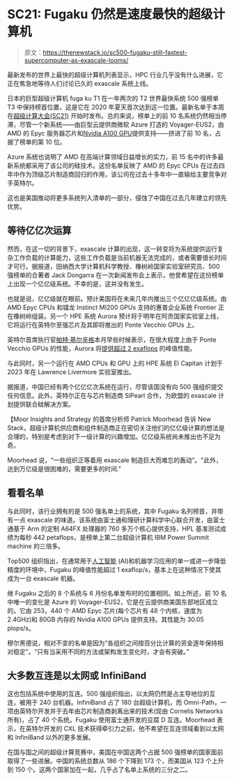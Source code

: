 # SC21: Fugaku 仍然是速度最快的超级计算机

> 原文：<https://thenewstack.io/sc500-fugaku-still-fastest-supercomputer-as-exascale-looms/>

最新发布的世界上最快的超级计算机列表显示，HPC 行业几乎没有什么进展，它正在焦急地等待人们讨论已久的 exascale 系统上线。

日本的巨型超级计算机 fuga ku T1 在一年两次的 T2 世界最快系统 500 强榜单 T3 中保持榜首位置，这是它在 2020 年夏天首次达到这一位置。最新名单于本周在[超级计算大会(SC21)](https://sc21.supercomputing.org/) 开始时发布。总的来说，榜单上的前 10 名系统仍然相当停滞，尽管一个新系统——由巨型云提供商微软 Azure 打造的 Voyager-EUS2，由 AMD 的 Epyc 服务器芯片和[Nvidia A100 GPU](https://thenewstack.io/nvidia-gpus-nudge-hpe-supercomputer-into-the-exascale/)提供支持——挤进了前 10 名，占据了榜单的第 10 位。

Azure 系统也说明了 AMD 在高端计算领域日益增长的实力，前 15 名中的许多最新系统都采用了该公司的硅技术。这份名单反映了 AMD 的 Epyc CPUs 在过去四年中作为顶级芯片制造商回归的作用，该公司在过去十多年中一直输给主要竞争对手英特尔。

这也是美国推动将更多系统列入清单的一部分，侵蚀了中国在过去几年建立的领先优势。

## **等待亿亿次运算**

然而，在这一切的背景下，exascale 计算的出现，这一转变将为系统提供运行复杂工作负载的计算能力，这些工作负载是当前机器无法完成的，或者需要很长时间才可行。据报道，田纳西大学计算机科学教授、橡树岭国家实验室研究员、500 强榜单的合著者 Jack Dongarra 在一次新闻发布会上表示，他曾希望在这份榜单上出现一个亿亿级系统。不幸的是，这并没有发生。

也就是说，亿亿级就在眼前。预计美国将在未来几年内推出三个亿亿亿级系统。由 AMD Epyc CPUs 和镭龙 Instinct MI200 GPUs 支持的惠普企业系统 Frontier 正在橡树岭组装。另一个 HPE 系统 Aurora 预计将于明年在阿贡国家实验室上线，它将运行在英特尔至强芯片及其即将推出的 Ponte Vecchio GPUs 上。

英特尔首席执行官[帕特·基尔辛格](https://www.linkedin.com/in/patgelsinger/)本月早些时候表示，在很大程度上由于 Ponte Vecchio GPUs 的性能，Aurora 将[提供超过 2 exaflops](https://thenewstack.io/intel-eyes-a-future-of-exaflops-and-zettabytes/) 的峰值性能。

与此同时，另一个运行在 AMD CPUs 和 GPU 上的 HPE 系统 El Capitan 计划于 2023 年在 Lawrence Livermore 实验室推出。

据报道，中国已经有两个亿亿亿次系统在运行，尽管该国没有向 500 强组织提交任何信息。此外，英特尔正在与芯片制造商 SiPearl 合作，为欧盟的 exascale 计划提供联合硅解决方案。

【Moor Insights and Strategy 的首席分析师 Patrick Moorhead 告诉 New Stack，超级计算机供应商和组件制造商正在密切关注他们的亿亿级计算的想法是合理的，特别是考虑到对下一级计算的兴趣增加。亿亿级系统尚未推出也不足为奇。

Moorhead 说，“一些组织正等着用 exascale 制造巨大而难忘的轰动”。"此外，达到万亿级是很困难的，需要更多的时间."

## **看看名单**

与此同时，该行业拥有的是 500 强名单上的系统，其中 Fugaku 名列榜首，并带有一点 exascale 的味道。该系统由富士通和理研计算科学中心联合开发，由富士通基于 Arm 的定制 A64FX 处理器的 760 多万个核心提供支持，HPL 基准测试成绩为每秒 442 petaflops，是榜单上第二台超级计算机 IBM Power Summit machine 的三倍多。

Top500 组织指出，在通常用于[人工智能](https://thenewstack.io/nvidia-offers-hosted-large-scale-processing-for-ai/) (AI)和机器学习应用的单一或进一步降低精度的环境中，Fugaku 的峰值性能超过 1 exaflop/s，基本上在这种情况下使其成为一台 exascale 机器。

继 Fugaku 之后的 8 个系统与 6 月份名单发布时的位置相同。如上所述，前 10 名中唯一的变化是 Azure 的 Voyager-EUS2，它是在云提供商美国东部地区成立的。它由 253，440 个 AMD Epyc 芯片(每个芯片有 48 个内核，速度为 2.4GHz)和 80GB 内存的 Nvidia A100 GPUs 提供支持。其性能为 30.05 plops/s。

穆尔黑德说，相对不变的名单是因为“各组织之间按百分比计算的资金逐年保持相对稳定”。“只有当采用不同的方法或架构发生变化时，才会有突破。”

## **大多数互连是以太网或 InfiniBand**

这也包括系统中使用的互连。500 强组织指出，以太网仍然是占主导地位的互连，被用于 240 台机器。InfiniBand 占了 180 台超级计算机，而 Omni-Path，一项由英特尔开发并于去年由芯片制造商剥离出来的技术(现由 Cornelis Networks 所有)，占了 40 个系统。Fugaku 使用富士通开发的豆腐 D 互连。Moorhead 表示，在英特尔开发的 CXL 技术获得牵引力之前，他不希望在互连领域看到以太网和 InfiniBand 以外的更多发展。

在国与国之间的超级计算竞赛中，美国在中国这两个占据 500 强榜单的国家面前取得了一些进展。中国的系统总数从 186 个下降到 173 个，而美国从 123 个上升到 150 个。这两个国家加在一起，几乎占了名单上系统的三分之二。

<svg xmlns:xlink="http://www.w3.org/1999/xlink" viewBox="0 0 68 31" version="1.1"><title>Group</title> <desc>Created with Sketch.</desc></svg>